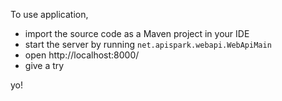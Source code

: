 To use application, 
- import the source code as a Maven project in your IDE
- start the server by running `net.apispark.webapi.WebApiMain` 
- open http://localhost:8000/
- give a try


yo!
